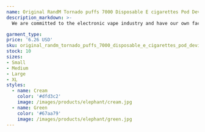 ```yaml
---
name: Original RandM Tornado puffs 7000 Disposable E cigarettes Pod Device 7000 puff Powerful Battery 14ml Prefilled Cartridge Mesh Coil RGB light
description_markdown: >-
  We are committed to the electronic vape industry and have our own factories. All products will be shipped with . Our team is very complete Portable Box vape disposable vape pen OEMODM SupportProfessional Deignerteamand factory productionline more than 10 years experience for Ecigarette,our own factoryproduct ourownbrand.Quality 100% ensure. We Have Enough Stock, and We Can Deliver The Goods Quickly for You.We provide ecig Pure cobalt battery output stability battery curve is good and high capacity..syi

garment_type:
price: '6.26 USD'
sku: original_randm_tornado_puffs_7000_disposable_e_cigarettes_pod_device_7000_puff_powerful_battery_14ml_prefilled_cartridge_mesh_coil_rgb_light
stock: 10
sizes:
- Small
- Medium
- Large
- XL
styles:
  - name: Cream
    color: '#dfd3c2'
    image: /images/products/elephant/cream.jpg
  - name: Green
    color: '#67aa79'
    image: /images/products/elephant/green.jpg
---
```

